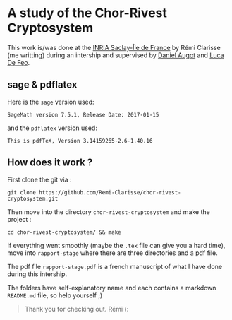 # A study of the Chor-Rivest Cryptosystem

This work is/was done at the [INRIA Saclay-Île de France](https://www.inria.fr/centre/saclay) by Rémi Clarisse (me writting) during an intership and supervised by [Daniel Augot](http://pages.saclay.inria.fr/daniel.augot/index-eng.html) and [Luca De Feo](http://defeo.lu/).

## sage & pdflatex

Here is the `sage` version used:

    SageMath version 7.5.1, Release Date: 2017-01-15

and the `pdflatex` version used:

    This is pdfTeX, Version 3.14159265-2.6-1.40.16

## How does it work ?

First clone the git via :

    git clone https://github.com/Remi-Clarisse/chor-rivest-cryptosystem.git

Then move into the directory `chor-rivest-cryptosystem` and make the project :

    cd chor-rivest-cryptosystem/ && make

If everything went smoothly (maybe the `.tex` file can give you a hard time), move into `rapport-stage` where there are three directories and a pdf file.

The pdf file `rapport-stage.pdf` is a french manuscript of what I have done during this intership.

The folders have self-explanatory name and each contains a markdown `README.md` file, so help yourself ;)

> Thank you for checking out. Rémi (:
